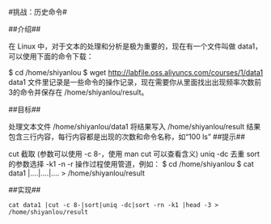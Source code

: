 #挑战：历史命令#

##介绍##

在 Linux 中，对于文本的处理和分析是极为重要的，现在有一个文件叫做 data1，可以使用下面的命令下载：

$ cd /home/shiyanlou
$ wget http://labfile.oss.aliyuncs.com/courses/1/data1
data1 文件里记录是一些命令的操作记录，现在需要你从里面找出出现频率次数前3的命令并保存在 /home/shiyanlou/result。

##目标##

处理文本文件 /home/shiyanlou/data1
将结果写入 /home/shiyanlou/result
结果包含三行内容，每行内容都是出现的次数和命令名称，如“100 ls”
##提示##

cut 截取 (参数可以使用 -c 8-，使用 man cut 可以查看含义)
uniq -dc 去重
sort 的参数选择 -k1 -n -r
操作过程使用管道，例如：
$ cd /home/shiyanlou
$ cat data1 |....|....|....   >  /home/shiyanlou/result

##实现##
```
cat data1 |cut -c 8-|sort|uniq -dc|sort -rn -k1 |head -3 > /home/shiyanlou/result
```
